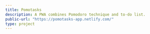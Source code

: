 ```yaml
---
title: Pomotasks
description: A PWA combines Pomodoro technique and to-do list.
public-url: "https://pomotasks-app.netlify.com/"
type: project
---
```

